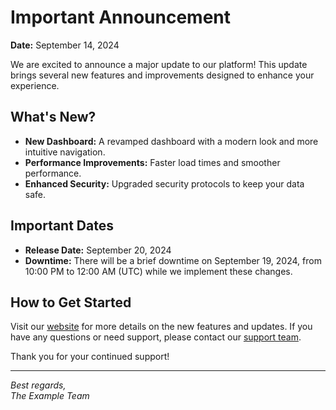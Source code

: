 # Important Announcement

**Date:** September 14, 2024

We are excited to announce a major update to our platform! This update brings several new features and improvements designed to enhance your experience.

## What's New?

- **New Dashboard:** A revamped dashboard with a modern look and more intuitive navigation.
- **Performance Improvements:** Faster load times and smoother performance.
- **Enhanced Security:** Upgraded security protocols to keep your data safe.

## Important Dates

- **Release Date:** September 20, 2024
- **Downtime:** There will be a brief downtime on September 19, 2024, from 10:00 PM to 12:00 AM (UTC) while we implement these changes.

## How to Get Started

Visit our [website](https://example.com) for more details on the new features and updates. If you have any questions or need support, please contact our [support team](mailto:support@example.com).

Thank you for your continued support!

---

*Best regards,*  
*The Example Team*
